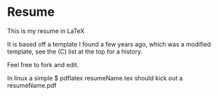 Resume
======

This is my resume in LaTeX

It is based off a template I found a few years ago, which was a modified template, see the (C) list at the top for a history.

Feel free to fork and edit.

In linux a simple
$ pdflatex resumeName.tex
should kick out a resumeName.pdf

